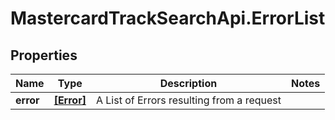 # MastercardTrackSearchApi.ErrorList

## Properties

Name | Type | Description | Notes
------------ | ------------- | ------------- | -------------
**error** | [**[Error]**](Error.md) | A List of Errors resulting from a request | 


